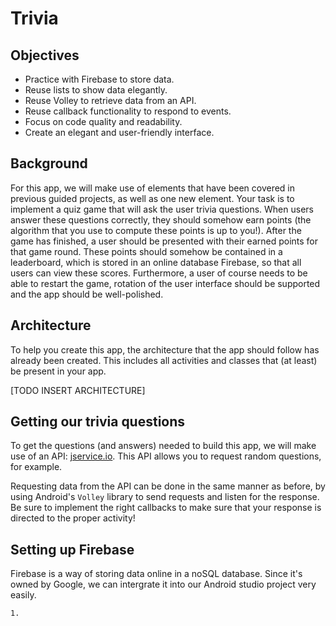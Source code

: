 # Trivia


## Objectives

- Practice with Firebase to store data.
- Reuse lists to show data elegantly.
- Reuse Volley to retrieve data from an API.
- Reuse callback functionality to respond to events.
- Focus on code quality and readability.
- Create an elegant and user-friendly interface.

## Background

For this app, we will make use of elements that have been covered in previous guided projects, as well as one new element. Your task is to implement a quiz game that will ask the user trivia questions. When users answer these questions correctly, they should somehow earn points (the algorithm that you use to compute these points is up to you!). After the game has finished, a user should be presented with their earned points for that game round. These points should somehow be contained in a leaderboard, which is stored in an online database Firebase, so that all users can view these scores. Furthermore, a user of course needs to be able to restart the game, rotation of the user interface should be supported and the app should be well-polished.

## Architecture

To help you create this app, the architecture that the app should follow has already been created. This includes all activities and classes that (at least) be present in your app. 

[TODO INSERT ARCHITECTURE]


## Getting our trivia questions

To get the questions (and answers) needed to build this app, we will make use of an API: [jservice.io](http://jservice.io/). This API allows you to request random questions, for example.

Requesting data from the API can be done in the same manner as before, by using Android's `Volley` library to send requests and listen for the response. Be sure to implement the right callbacks to make sure that your response is directed to the proper activity!



## Setting up Firebase

Firebase is a way of storing data online in a noSQL database. Since it's owned by Google, we can intergrate it into our Android studio project very easily. 

    1. 